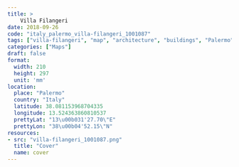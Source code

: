```yaml
---
title: > 
    Villa Filangeri
date: 2018-09-26
code: "italy_palermo_villa-filangeri_1001087"
tags: ["villa-filangeri", "map", "architecture", "buildings", "Palermo", "Italy"]
categories: ["Maps"]
draft: false
format:
  width: 210
  height: 297
  unit: 'mm'
location:
  place: "Palermo"
  country: "Italy"
  latitude: 38.081153968704335
  longitude: 13.524363860810537
  prettyLat: "13\u00b031'27.70\"E"
  prettyLon: "38\u00b04'52.15\"N"
resources:
- src: "villa-filangeri_1001087.png"
  title: "Cover"
  name: cover
---
```

